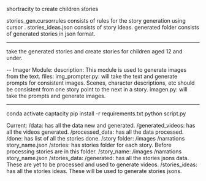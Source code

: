 shortracity to create children stories

stories_gen.cursorrules consists of rules for the story generation using cursor .
stories_ideas.json consists of story ideas.
generated folder consists of generated stories in json format.

---
take the generated stories and create stories for children aged 12 and under.


-- 
Imager Module:
    description: This module is used to generate images from the text.
    files:
        img_prompter.py: will take the text and generate prompts for consistent images. Scenes, character descriptions, etc should be consistent from one story point to the next in a story.
        imagen.py: will take the prompts and generate images.

-------------
conda activate captacity
pip install -r requirements.txt
python script.py


Current:
    /data:
        has all the data new and generated.
        /generated_videos:
            has all the videos generated.
        /processed_data:
            has all the data processed.
            /done:
                has list of all the stories done.
                /story folder:
                    /images
                    /narrations
                    story_name.json
            /stories:
                has stories folder for each story. Before processing stories are in this folder.
                /story_name:
                    /images
                    /narrations
                    story_name.json
        /stories_data:
            /generated:
                has all the stories jsons data. These are yet to be processed and used to generate videos.
            /stories_ideas:
                has all the stories ideas. These will be used to generate stories jsons.

             
